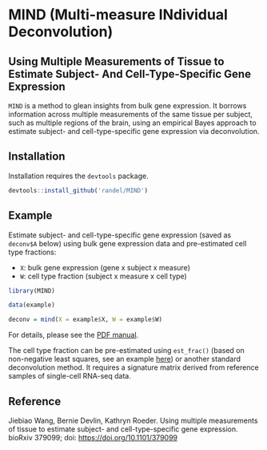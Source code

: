 MIND (Multi-measure INdividual Deconvolution)
================

## Using Multiple Measurements of Tissue to Estimate Subject- And Cell-Type-Specific Gene Expression

`MIND` is a method to glean insights from bulk gene expression. It
borrows information across multiple measurements of the same tissue per
subject, such as multiple regions of the brain, using an empirical Bayes
approach to estimate subject- and cell-type-specific gene expression via
deconvolution.

## Installation

Installation requires the `devtools` package.

``` r
devtools::install_github('randel/MIND')
```

## Example

Estimate subject- and cell-type-specific gene expression (saved as
`deconv$A` below) using bulk gene expression data and pre-estimated cell
type fractions:

  - `X`: bulk gene expression (gene x subject x measure)
  - `W`: cell type fraction (subject x measure x cell type)

<!-- end list -->

``` r
library(MIND)

data(example)

deconv = mind(X = example$X, W = example$W)
```

For details, please see the [PDF
manual](https://github.com/randel/MIND/blob/master/MIND-manual.pdf).

The cell type fraction can be pre-estimated using `est_frac()` (based on
non-negative least squares, see an example [here](https://github.com/randel/MIND/blob/master/man/est_frac_help.html)) or another standard deconvolution method. It requires a
signature matrix derived from reference samples of single-cell RNA-seq
data.

## Reference

Jiebiao Wang, Bernie Devlin, Kathryn Roeder. Using multiple measurements
of tissue to estimate subject- and cell-type-specific gene expression.
bioRxiv 379099; doi: <https://doi.org/10.1101/379099>
